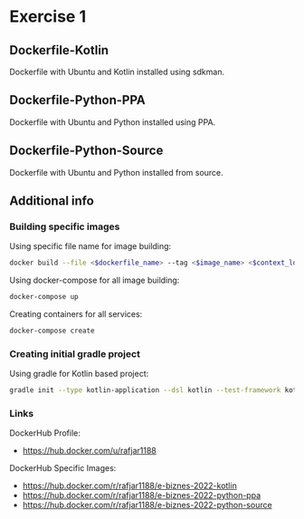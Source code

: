 # Exercise 1

## Dockerfile-Kotlin

Dockerfile with Ubuntu and Kotlin installed using sdkman.

## Dockerfile-Python-PPA

Dockerfile with Ubuntu and Python installed using PPA.

## Dockerfile-Python-Source

Dockerfile with Ubuntu and Python installed from source.

## Additional info

### Building specific images

Using specific file name for image building:
```bash
docker build --file <$dockerfile_name> --tag <$image_name> <$context_location>
```

Using docker-compose for all image building:
```bash
docker-compose up
```

Creating containers for all services:
```bash
docker-compose create
```

### Creating initial gradle project

Using gradle for Kotlin based project:
```bash
gradle init --type kotlin-application --dsl kotlin --test-framework kotlintest --project-name project --package project --incubating
```

### Links

DockerHub Profile:
- https://hub.docker.com/u/rafjar1188

DockerHub Specific Images:
- https://hub.docker.com/r/rafjar1188/e-biznes-2022-kotlin
- https://hub.docker.com/r/rafjar1188/e-biznes-2022-python-ppa
- https://hub.docker.com/r/rafjar1188/e-biznes-2022-python-source
